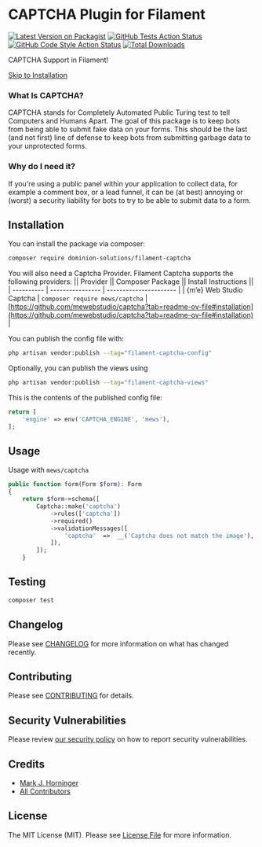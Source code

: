 # CAPTCHA Plugin for Filament

[![Latest Version on Packagist](https://img.shields.io/packagist/v/dominion-solutions/filament-captcha.svg?style=flat-square)](https://packagist.org/packages/dominion-solutions/filament-captcha)
[![GitHub Tests Action Status](https://img.shields.io/github/actions/workflow/status/dominion-solutions/filament-captcha/run-tests.yml?branch=main&label=tests&style=flat-square)](https://github.com/dominion-solutions/filament-captcha/actions?query=workflow%3Arun-tests+branch%3Amain)
[![GitHub Code Style Action Status](https://img.shields.io/github/actions/workflow/status/dominion-solutions/filament-captcha/fix-php-code-style-issues.yml?branch=main&label=code%20style&style=flat-square)](https://github.com/dominion-solutions/filament-captcha/actions?query=workflow%3A"Fix+PHP+code+style+issues"+branch%3Amain)
[![Total Downloads](https://img.shields.io/packagist/dt/dominion-solutions/filament-captcha.svg?style=flat-square)](https://packagist.org/packages/dominion-solutions/filament-captcha)


CAPTCHA Support in Filament!

[Skip to Installation](#installation)

### What Is CAPTCHA?
CAPTCHA stands for Completely Automated Public Turing test to tell Computers and Humans Apart.  The goal of this package is to keep bots from being able to submit fake data on your forms.  This should be the last (and not first) line of defense to keep bots from submitting garbage data to your unprotected forms.

### Why do I need it?
If you're using a public panel within your application to collect data, for example a comment box, or a lead funnel, it can be (at best) annoying or (worst) a security liability for bots to try to be able to submit data to a form.


## Installation

You can install the package via composer:
```bash
composer require dominion-solutions/filament-captcha
```
You will also need a Captcha Provider.  Filament Captcha supports the following providers:
|| Provider || Composer Package || Install Instructions ||
| ---------- | ---------------- | ---------------------- |
| {m’e} Web Studio Captcha | `composer require mews/captcha` | [https://github.com/mewebstudio/captcha?tab=readme-ov-file#installation](https://github.com/mewebstudio/captcha?tab=readme-ov-file#installation) |

You can publish the config file with:

```bash
php artisan vendor:publish --tag="filament-captcha-config"
```

Optionally, you can publish the views using

```bash
php artisan vendor:publish --tag="filament-captcha-views"
```

This is the contents of the published config file:

```php
return [
    'engine' => env('CAPTCHA_ENGINE', 'mews'),
];
```

## Usage
Usage with `mews/captcha`
```php
public function form(Form $form): Form
{
    return $form->schema([
        Captcha::make('captcha')
            ->rules(['captcha'])
            ->required()
            ->validationMessages([
                'captcha'  =>  __('Captcha does not match the image'),
            ]),
        ]);
    }
```

## Testing

```bash
composer test
```

## Changelog

Please see [CHANGELOG](CHANGELOG.md) for more information on what has changed recently.

## Contributing

Please see [CONTRIBUTING](.github/CONTRIBUTING.md) for details.

## Security Vulnerabilities

Please review [our security policy](../../security/policy) on how to report security vulnerabilities.

## Credits

- [Mark J. Horninger](https://github.com/dominion-solutions)
- [All Contributors](../../contributors)

## License

The MIT License (MIT). Please see [License File](LICENSE.md) for more information.
